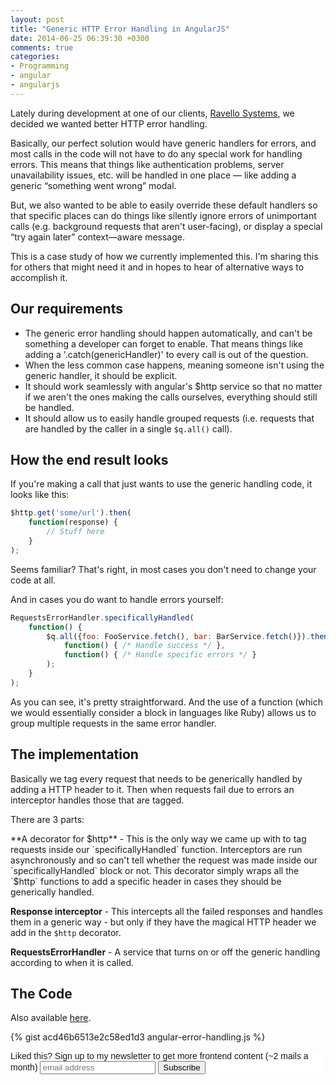 ```yaml
---
layout: post
title: "Generic HTTP Error Handling in AngularJS"
date: 2014-06-25 06:39:30 +0300
comments: true
categories: 
- Programming
- angular
- angularjs
---
```


Lately during development at one of our clients, [Ravello Systems](http://www.ravellosystems.com), we decided we wanted better HTTP error handling.

Basically, our perfect solution would have generic handlers for errors, and most calls in the code will not have to do any special work for handling errors. This means that things like authentication problems, server unavailability issues, etc. will be handled in one place — like adding a generic “something went wrong” modal.

But, we also wanted to be able to easily override these default handlers so that specific places can do things like silently ignore errors of unimportant calls (e.g. background requests that aren't user-facing), or display a special “try again later” context—aware message. 

This is a case study of how we currently implemented this. I'm sharing this for others that might need it and in hopes to hear of alternative ways to accomplish it.

## Our requirements

* The generic error handling should happen automatically, and can't be something a developer can forget to enable. That means things like adding a '.catch(genericHandler)' to every call is out of the question. 
* When the less common case happens, meaning someone isn't using the generic handler, it should be explicit. 
* It should work seamlessly with angular's $http service so that no matter if we aren't the ones making the calls ourselves, everything should still be handled. 
* It should allow us to easily handle grouped requests (i.e. requests that are handled by the caller in a single `$q.all()` call).

## How the end result looks

If you're making a call that just wants to use the generic handling code, it looks like this:

```javascript
$http.get('some/url').then(
    function(response) {
        // Stuff here
    }
);
```

Seems familiar? That's right, in most cases you don't need to change your code at all.

And in cases you do want to handle errors yourself:

```javascript
RequestsErrorHandler.specificallyHandled(
    function() {
        $q.all({foo: FooService.fetch(), bar: BarService.fetch()}).then(
            function() { /* Handle success */ },
            function() { /* Handle specific errors */ }
        );
    }
);
```

As you can see, it's pretty straightforward. And the use of a function (which we would essentially consider a block in languages like Ruby) allows us to group multiple requests in the same error handler.

## The implementation

Basically we tag every request that needs to be generically handled by adding a HTTP header to it. Then when requests fail due to errors an interceptor handles those that are tagged.

There are 3 parts:

**A decorator for $http** - This is the only way we came up with to tag requests inside our `specificallyHandled` function. Interceptors are run asynchronously and so can't tell whether the request was made inside our `specificallyHandled` block or not. This decorator simply wraps all the `$http` functions to add a specific header in cases they should be generically handled.

**Response interceptor** - This intercepts all the failed responses and handles them in a generic way - but only if they have the magical HTTP header we add in the `$http` decorator.

**RequestsErrorHandler** - A service that turns on or off the generic handling according to when it is called.

## The Code

Also available [here](https://gist.github.com/abyx/acd46b6513e2c58ed1d3).

{% gist acd46b6513e2c58ed1d3 angular-error-handling.js %}

<!-- Begin MailChimp Signup Form -->
<link href="http://cdn-images.mailchimp.com/embedcode/slim-081711.css" rel="stylesheet" type="text/css">
<style type="text/css">
    #mc_embed_signup{background:#fff; clear:left; font:14px Helvetica,Arial,sans-serif; }
    /* Add your own MailChimp form style overrides in your site stylesheet or in this style block.
       We recommend moving this block and the preceding CSS link to the HEAD of your HTML file. */
</style>
<div id="mc_embed_signup">
<form action="http://codelord.us6.list-manage.com/subscribe/post?u=78b36f07d7d2e7e91eb8deee3&amp;id=c9a8d439c8" method="post" id="mc-embedded-subscribe-form" name="mc-embedded-subscribe-form" class="validate" target="_blank" novalidate>
    <label for="mce-EMAIL">Liked this? Sign up to my newsletter to get more frontend content (~2 mails a month)</label>
    <input type="email" value="" name="EMAIL" class="email" id="mce-EMAIL" placeholder="email address" required style="display: inline">
    <input type="hidden" value="" name="SIGNUP_URL" class="email" id="mce-SIGNUP_URL">
    <input type="submit" value="Subscribe" name="subscribe" id="mc-embedded-subscribe" class="button" style="display: inline">
</form>
</div>
<script type="text/javascript">
document.getElementById('mce-SIGNUP_URL').value = document.location.href;
</script>
<!--End mc_embed_signup-->
